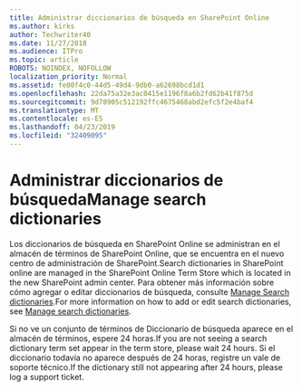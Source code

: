 ```yaml
---
title: Administrar diccionarios de búsqueda en SharePoint Online
ms.author: kirks
author: Techwriter40
ms.date: 11/27/2018
ms.audience: ITPro
ms.topic: article
ROBOTS: NOINDEX, NOFOLLOW
localization_priority: Normal
ms.assetid: fe00f4c0-44d5-49d4-9db0-a62698bcd1d1
ms.openlocfilehash: 22da75a32e3ac0415e1196f8a6b2fd62b41f875d
ms.sourcegitcommit: 9d78905c512192ffc4675468abd2efc5f2e4baf4
ms.translationtype: MT
ms.contentlocale: es-ES
ms.lasthandoff: 04/23/2019
ms.locfileid: "32409095"
---
```

# <a name="manage-search-dictionaries"></a><span data-ttu-id="b6f9e-102">Administrar diccionarios de búsqueda</span><span class="sxs-lookup"><span data-stu-id="b6f9e-102">Manage search dictionaries</span></span>

<span data-ttu-id="b6f9e-103">Los diccionarios de búsqueda en SharePoint Online se administran en el almacén de términos de SharePoint Online, que se encuentra en el nuevo centro de administración de SharePoint.</span><span class="sxs-lookup"><span data-stu-id="b6f9e-103">Search dictionaries in SharePoint online are managed in the SharePoint Online Term Store which is located in the new SharePoint admin center.</span></span> <span data-ttu-id="b6f9e-104">Para obtener más información sobre cómo agregar o editar diccionarios de búsqueda, consulte [Manage Search dictionaries](https://go.microsoft.com/fwlink/?linkid=2044669&amp;clcid=0x409).</span><span class="sxs-lookup"><span data-stu-id="b6f9e-104">For more information on how to add or edit search dictionaries, see [Manage search dictionaries](https://go.microsoft.com/fwlink/?linkid=2044669&amp;clcid=0x409).</span></span>
  
<span data-ttu-id="b6f9e-105">Si no ve un conjunto de términos de Diccionario de búsqueda aparece en el almacén de términos, espere 24 horas.</span><span class="sxs-lookup"><span data-stu-id="b6f9e-105">If you are not seeing a search dictionary term set appear in the term store, please wait 24 hours.</span></span> <span data-ttu-id="b6f9e-106">Si el diccionario todavía no aparece después de 24 horas, registre un vale de soporte técnico.</span><span class="sxs-lookup"><span data-stu-id="b6f9e-106">If the dictionary still not appearing after 24 hours, please log a support ticket.</span></span>
  

